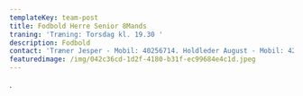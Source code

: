 ```yaml
---
templateKey: team-post
title: Fodbold Herre Senior 8Mands
traning: 'Træning: Torsdag kl. 19.30 '
description: Fodbold
contact: 'Træner Jesper - Mobil: 40256714. Holdleder August - Mobil: 42339421'
featuredimage: /img/042c36cd-1d2f-4180-b31f-ec99684e4c1d.jpeg
---
```

.
